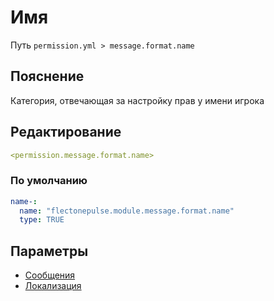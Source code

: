 # Имя
Путь `permission.yml > message.format.name`

## Пояснение
Категория, отвечающая за настройку прав у имени игрока

## Редактирование
```yaml
<permission.message.format.name>
```

### По умолчанию
```yaml
name-:
  name: "flectonepulse.module.message.format.name"
  type: TRUE
```

## Параметры

- [Сообщения](/docs/message/format/name/)
- [Локализация](/docs/localizations/ru_ru/message/format/name/)

<!--@include: @/parts/permission/permissionTier3.md-->

